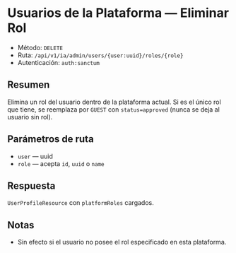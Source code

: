 # Usuarios de la Plataforma — Eliminar Rol

- Método: `DELETE`
- Ruta: `/api/v1/ia/admin/users/{user:uuid}/roles/{role}`
- Autenticación: `auth:sanctum`

## Resumen
Elimina un rol del usuario dentro de la plataforma actual. Si es el único rol que tiene, se reemplaza por `GUEST` con `status=approved` (nunca se deja al usuario sin rol).

## Parámetros de ruta
- `user` — uuid
- `role` — acepta `id`, `uuid` o `name`

## Respuesta
`UserProfileResource` con `platformRoles` cargados.

## Notas
- Sin efecto si el usuario no posee el rol especificado en esta plataforma.

